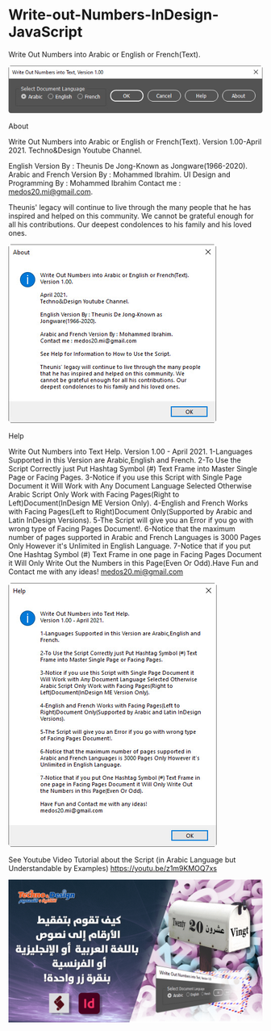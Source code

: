 # Write-out-Numbers-InDesign-JavaScript
Write Out Numbers into Arabic or English or French(Text).

![User Interface](https://github.com/medos20/Write-out-Numbers-InDesign-JavaScript/blob/main/Script%20UI.jpg)





About

Write Out Numbers into Arabic or English or French(Text).
Version 1.00-April 2021.
Techno&Design Youtube Channel.

English Version By : Theunis De Jong-Known as Jongware(1966-2020).
Arabic and French Version By : Mohammed Ibrahim.
UI Design and Programming By : Mohammed Ibrahim
Contact me : medos20.mi@gmail.com.

Theunis' legacy will continue to live through the many people that he has inspired and helped on this community.
We cannot be grateful enough for all his contributions. Our deepest condolences to his family and his loved ones.

![about](https://github.com/medos20/Write-out-Numbers-InDesign-JavaScript/blob/main/About.jpg)


Help

Write Out Numbers into Text Help. Version 1.00 - April 2021. 
1-Languages Supported in this Version are Arabic,English and French.
2-To Use the Script Correctly just Put Hashtag Symbol (#) Text Frame into Master Single Page or Facing Pages.
 3-Notice if you use this Script with Single Page Document it Will Work with Any Document Language Selected Otherwise Arabic Script Only Work with Facing Pages(Right to Left)Document(InDesign ME Version Only).
4-English and French Works with Facing Pages(Left to Right)Document Only(Supported by Arabic and Latin InDesign Versions).
 5-The Script will give you an Error if you go with wrong type of Facing Pages Document!.
6-Notice that the maximum number of pages supported in Arabic and French Languages is 3000 Pages Only However it's Unlimited in English Language.
7-Notice that if you put One Hashtag Symbol (#) Text Frame in one page in Facing Pages Document it Will Only Write Out the Numbers in this Page(Even Or Odd).Have Fun and Contact me with any ideas!
medos20.mi@gmail.com

![HELP](https://github.com/medos20/Write-out-Numbers-InDesign-JavaScript/blob/main/Help.jpg)

See Youtube Video Tutorial about the Script (in Arabic Language but Understandable by Examples)
https://youtu.be/z1m9KMOQ7xs

[![IMAGE ALT TEXT HERE](https://github.com/medos20/Write-out-Numbers-InDesign-JavaScript/blob/main/%D8%AA%D9%81%D9%82%D9%8A%D8%B7%20%D8%A7%D9%84%D8%A3%D8%B1%D9%82%D8%A7%D9%85%20%D8%A7%D9%84%D8%B9%D8%B1%D8%A8%D9%8A%D8%A9%20%D9%88%D8%A7%D9%84%D8%A7%D9%86%D8%AC%D9%84%D9%8A%D8%B2%D9%8A%D8%A9%20%D9%88%D8%A7%D9%84%D9%81%D8%B1%D9%86%D8%B3%D9%8A%D8%A9%20%D8%A8%D9%86%D9%82%D8%B1%D8%A9%20%D8%B2%D8%B1%20%D9%88%D8%A7%D8%AD%D8%AF%D8%A9%202.jpg?raw=true)](https://youtu.be/z1m9KMOQ7xs)


